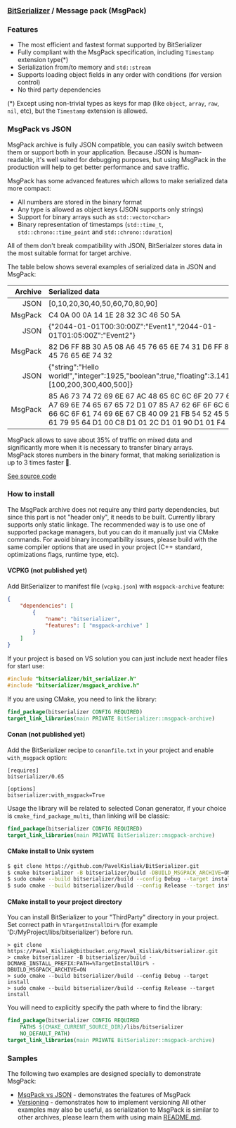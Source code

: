 ### [BitSerializer](../README.md) / Message pack (MsgPack)

### Features

 - The most efficient and fastest format supported by BitSerializer
 - Fully compliant with the MsgPack specification, including `Timestamp` extension type(\*)
 - Serialization from/to memory and `std::stream`
 - Supports loading object fields in any order with conditions (for version control)
 - No third party dependencies

(\*) Except using non-trivial types as keys for map (like `object`, `array`, `raw`, `nil`, etc), but the `Timestamp` extension is allowed.

### MsgPack vs JSON
MsgPack archive is fully JSON compatible, you can easily switch between them or support both in your application.
Because JSON is human-readable, it's well suited for debugging purposes, but using MsgPack in the production will help to get better performance and save traffic.

MsgPack has some advanced features which allows to make serialized data more compact:
- All numbers are stored in the binary format
- Any type is allowed as object keys (JSON supports only strings)
- Support for binary arrays such as `std::vector<char>`
- Binary representation of timestamps (`std::time_t`, `std::chrono::time_point` and `std::chrono::duration`)

All of them don't break compatibility with JSON, BitSerialzer stores data in the most suitable format for target archive.

The table below shows several examples of serialized data in JSON and MsgPack:

| Archive | Serialized data  | Size
| -------: | :------- | :------- |
|JSON|[0,10,20,30,40,50,60,70,80,90]| 30 |
|MsgPack|C4 0A 00 0A 14 1E 28 32 3C 46 50 5A| 12 |
|JSON|{"2044-01-01T00:30:00Z":"Event1","2044-01-01T01:05:00Z":"Event2"}| 65 |
|MsgPack |82 D6 FF 8B 30 A5 08 A6 45 76 65 6E 74 31 D6 FF 8B 30 AD 3C A6 45 76 65 6E 74 32| 27 |
|JSON|{"string":"Hello world!","integer":1925,"boolean":true,"floating":3.141592654,"array":[100,200,300,400,500]}| 108 |
|MsgPack|85 A6 73 74 72 69 6E 67 AC 48 65 6C 6C 6F 20 77 6F 72 6C 64 21 A7 69 6E 74 65 67 65 72 D1 07 85 A7 62 6F 6F 6C 65 61 6E C3 A8 66 6C 6F 61 74 69 6E 67 CB 40 09 21 FB 54 52 45 50 A5 61 72 72 61 79 95 64 D1 00 C8 D1 01 2C D1 01 90 D1 01 F4| 79 |

MsgPack allows to save about 35% of traffic on mixed data and significantly more when it is necessary to transfer binary arrays.<br>
MsgPack stores numbers in the binary format, that making serialization is up to 3 times faster 🚀.

[See source code](../samples/msgpack_vs_json/msgpack_vs_json.cpp)

### How to install
The MsgPack archive does not require any third party dependencies, but since this part is not "header only", it needs to be built. Currently library supports only static linkage. The recommended way is to use one of supported package managers, but you can do it manually just via CMake commands.
For avoid binary incompatibility issues, please build with the same compiler options that are used in your project (C++ standard, optimizations flags, runtime type, etc).
#### VCPKG (not published yet)
Add BitSerializer to manifest file (`vcpkg.json`) with `msgpack-archive` feature:
```json
{
    "dependencies": [
        {
            "name": "bitserializer",
            "features": [ "msgpack-archive" ]
        }
    ]
}
```
If your project is based on VS solution you can just include next header files for start use:
```cpp
#include "bitserializer/bit_serializer.h"
#include "bitserializer/msgpack_archive.h"
```
If you are using CMake, you need to link the library:
```cmake
find_package(bitserializer CONFIG REQUIRED)
target_link_libraries(main PRIVATE BitSerializer::msgpack-archive)
```
#### Conan (not published yet)
Add the BitSerializer recipe to `conanfile.txt` in your project and enable `with_msgpack` option:
```
[requires]
bitserializer/0.65

[options]
bitserializer:with_msgpack=True
```
Usage the library will be related to selected Conan generator, if your choice is `cmake_find_package_multi`, than linking will be classic:
```cmake
find_package(bitserializer CONFIG REQUIRED)
target_link_libraries(main PRIVATE BitSerializer::msgpack-archive)
```
#### CMake install to Unix system
```sh
$ git clone https://github.com/PavelKisliak/BitSerializer.git
$ cmake bitserializer -B bitserializer/build -DBUILD_MSGPACK_ARCHIVE=ON
$ sudo cmake --build bitserializer/build --config Debug --target install
$ sudo cmake --build bitserializer/build --config Release --target install
```
#### CMake install to your project directory
You can install BitSerializer to your "ThirdParty" directory in your project.
Set correct path in `%TargetInstallDir%` (for example 'D:/MyProject/libs/bitserializer') before run.
```shell
> git clone https://Pavel_Kisliak@bitbucket.org/Pavel_Kisliak/bitserializer.git
> cmake bitserializer -B bitserializer/build -DCMAKE_INSTALL_PREFIX:PATH=%TargetInstallDir% -DBUILD_MSGPACK_ARCHIVE=ON
> sudo cmake --build bitserializer/build --config Debug --target install
> sudo cmake --build bitserializer/build --config Release --target install
```
You will need to explicitly specify the path where to find the library:
```cmake
find_package(bitserializer CONFIG REQUIRED
    PATHS ${CMAKE_CURRENT_SOURCE_DIR}/libs/bitserializer
    NO_DEFAULT_PATH)
target_link_libraries(main PRIVATE BitSerializer::msgpack-archive)
```

### Samples
The following two examples are designed specially to demonstrate MsgPack:
- [MsgPack vs JSON](../samples/msgpack_vs_json/msgpack_vs_json.cpp) - demonstrates the features of MsgPack
- [Versioning](../samples/versioning/versioning.cpp) - demonstrates how to implement versioning
All other examples may also be useful, as serialization to MsgPack is similar to other archives, please learn them with using main [README.md](../README.md).

